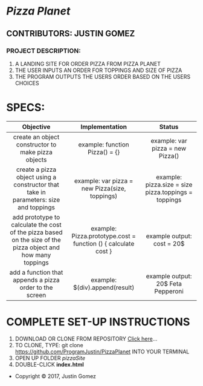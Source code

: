 # _Pizza Planet_

## CONTRIBUTORS: **JUSTIN GOMEZ**

### PROJECT DESCRIPTION:
1. A LANDING SITE FOR ORDER PIZZA FROM PIZZA PLANET
1. THE USER INPUTS AN ORDER FOR TOPPINGS AND SIZE OF PIZZA
2. THE PROGRAM OUTPUTS THE USERS ORDER BASED ON THE USERS CHOICES

# SPECS:

| Objective | Implementation | Status |
|:-------------:|:-------------:|:-------------:|
|  create an object constructor to make pizza objects | example: function Pizza() = {} | example: var pizza = new Pizza() |
|  create a pizza object using a constructor that take in parameters: size and toppings | example: var pizza = new Pizza(size, toppings) | example: pizza.size = size pizza.toppings = toppings |
| add prototype to calculate the cost of the pizza based on the size of the pizza object and how many toppings | example: Pizza.prototype.cost = function () { calculate cost } | example output: cost = 20$ |
| add a function that appends a pizza order to the screen | example: $(div).append(result) | example output: 20$ Feta Pepperoni |

# COMPLETE SET-UP INSTRUCTIONS
1. DOWNLOAD OR CLONE FROM REPOSITORY [Click here](https://github.com/ProgramJustin/PizzaPlanet)...
2. TO CLONE, TYPE: git clone https://github.com/ProgramJustin/PizzaPlanet INTO YOUR TERMINAL
3. OPEN UP FOLDER _pizzaSite_
4. DOUBLE-CLICK **index.html**

* Copyright © 2017, Justin Gomez
